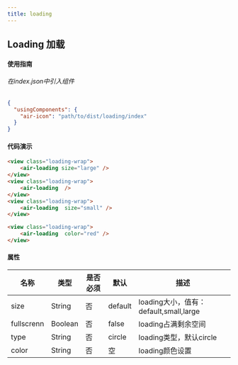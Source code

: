 ```yaml
---
title: loading
---
```

## Loading 加载

#### 使用指南

###### 在index.json中引入组件

```json
{
  "usingComponents": {
    "air-icon": "path/to/dist/loading/index"
  }
}
```

#### 代码演示

```HTML
<view class="loading-wrap">
    <air-loading size="large" />
</view>
<view class="loading-wrap">
    <air-loading  />
</view>
<view class="loading-wrap">
    <air-loading  size="small" />
</view>

<view class="loading-wrap">
    <air-loading  color="red" />
</view>

```

#### 属性

名称 | 类型 | 是否必须 | 默认 | 描述
---|--- | --- | ---| ---
size | String | 否 | default | loading大小，值有：default,small,large
fullscrenn | Boolean | 否 | false | loading占满剩余空间
type | String | 否 | circle | loading类型，默认circle
color | String | 否 | 空 | loading颜色设置
